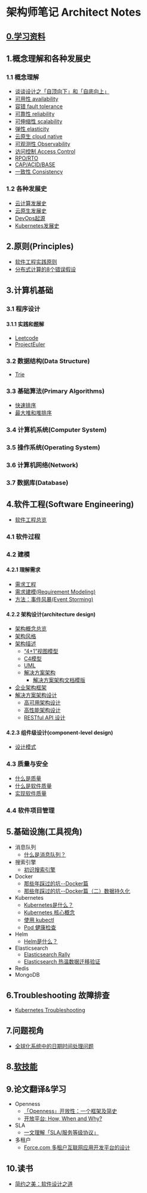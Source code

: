 # 架构师笔记 Architect Notes

## [0.学习资料](./info-list.md)


## 1.概念理解和各种发展史
### 1.1 概念理解
* [谈谈设计之「自顶向下」和「自底向上」](./concepts/talk-about-top-down-and-bottom-up.md)
* [可用性 availability](./concepts/availability.md)
* [容错 fault tolerance](./concepts/fault-tolerance.md)
* [可靠性 reliability](./concepts/reliability.md)
* [可伸缩性 scalability](./concepts/scalability.md)
* [弹性 elasticity](./concepts/elasticity.md)
* [云原生 cloud native](./concepts/what-is-cloud-native.md)
* [可观测性 Observability](./concepts/observability.md)
* [访问控制 Access Control](./concepts/access-control.md)
* [RPO/RTO](./concepts/RPO-RTO.md)
* [CAP/ACID/BASE](./concepts/CAP-ACID-BASE.md)
* [一致性 Consistency](./concepts/consistency.md)

### 1.2 各种发展史
* [云计算发展史](./timelines/cloud-computing-timeline.md)
* [云原生发展史](./timelines/cloudnative-timeline.md)
* [DevOps起源](./timelines/devops-timeline.md)
* [Kubernetes发展史](./timelines/kubernetes-timeline.md)


## 2.原则(Principles)
* [软件工程实践原则](./principles/software-engineering-principles.md)
* [分布式计算的8个错误假设](./principles/8-fallacies-of-distributed-computing.md)

## 3.计算机基础
### 3.1 程序设计
#### 3.1.1 实践和题解
* [Leetcode](https://github.com/lyremelody/leetcode)
* [ProjectEuler](https://github.com/lyremelody/projecteuler)

### 3.2 数据结构(Data Structure)
* [Trie](./fundamentals/data-structures/trie.md)

### 3.3 基础算法(Primary Algorithms)
* [快速排序](./fundamentals/primary-algorithms/quick-sort.md)
* [最大堆和堆排序](./fundamentals/primary-algorithms/heap-sort.md)

### 3.4 计算机系统(Computer System)

### 3.5 操作系统(Operating System)

### 3.6 计算机网络(Network)

### 3.7 数据库(Database)

## 4.软件工程(Software Engineering)
* [软件工程总览](./software-engineering/software-engineering.md)

### 4.1 软件过程

### 4.2 建模

#### 4.2.1 理解需求
* [需求工程](./software-engineering/requirements/requirement-engineering.md)
* [需求建模(Requirement Modeling)](./software-engineering/requirements/requirement-modeling.md)
* [方法：事件风暴(Event Storming)](./software-engineering/requirements/event-storming.md)

#### 4.2.2 架构设计(architecture design)
* [架构概念总览](./software-engineering/architecture-design/architecture.md)
* [架构风格](./software-engineering/architecture-design/architecture-styles/)
* [架构描述](./software-engineering/architecture-design/architecture-description/)
  * [“4+1”视图模型](./software-engineering/architecture-design/architecture-description/4+1-architectural-view-model.md)
  * [C4模型](./software-engineering/architecture-design/architecture-description/c4-model.md)
  * [UML](./software-engineering/architecture-design/architecture-description/uml.md)
  * [解决方案架构](./software-engineering/architecture-design/architecture-description/solution-architecture.md)
    * [解决方案架构文档模版](./software-engineering/architecture-design/architecture-description/solution-architecture-document.md)
* [企业架构框架](./software-engineering/architecture-design/enterprise-architecture-frameworks/)
* [解决方案架构设计](./software-engineering/architecture-design/solution-architecture)
  * [高可用架构设计](./software-engineering/architecture-design/solution-architecture/architecting-for-high-availability.md)
  * [高性能架构设计](./software-engineering/architecture-design/solution-architecture/architecting-for-high-performance.md)
  * [RESTful API 设计](./software-engineering/architecture-design/solution-architecture/restful-api-design.md)

#### 4.2.3 组件级设计(component-level design)
* [设计模式](./software-engineering/component-level-design/design-patterns/)

### 4.3 质量与安全
* [什么是质量](./software-engineering/software-quality/what-is-quality.md)
* [什么是软件质量](./software-engineering/software-quality/what-is-software-quality.md)
* [实现软件质量](./software-engineering/software-quality/implement-software-quality.md)

### 4.4 软件项目管理


## 5.基础设施(工具视角)
* 消息队列
  * [什么是消息队列？](./infrastructure/what-is-message-queue.md)
* 搜索引擎
  * [初识搜索引擎](./infrastructure/search-engine-20180427.md)
* Docker
  * [那些年踩过的坑--Docker篇](./infrastructure/docker/docker-practice-20170713.md)
  * [那些年踩过的坑--Docker篇（二）数据持久化](./infrastructure/docker/docker-practice-20180204.md)
* Kubernetes
  * [Kubernetes是什么？](./infrastructure/kubernetes/what-is-kubernetes.md)
  * [Kubernetes 核心概念](./infrastructure/kubernetes/kubernetes-concepts.md)
  * [使用 kubectl](./infrastructure/kubernetes/kubernetes-use-kubectl.md)
  * [Pod 健康检查](./infrastructure/kubernetes/kubernetes-pod-health-check.md)
* Helm
  * [Helm是什么？](./infrastructure/helm/what-is-helm.md)
* Elasticsearch
  * [Elasticsearch Rally](./infrastructure/elasticsearch/elasticsearch-rally-20180123.md)
  * [Elasticsearch 热温数据迁移验证](./infrastructure/elasticsearch/elasticsearch-hot-warm-20181211.md)
* Redis
* MongoDB

## 6.Troubleshooting 故障排查
* [Kubernetes Troubleshooting](./troubleshooting/kubernetes-troubleshooting.md)


## 7.问题视角
* [全球化系统中的日期时间处理问题](./problems/globalization-datatime.md)


## 8.[软技能](./soft-skills/README.md)


## 9.论文翻译&学习
* Openness
  * [「Openness」开放性：一个框架及简史](./papers-reading/Openness-with-and-without-Information-Technology-a-framework-and-a-brief-history.md)
  * [开放平台: How, When and Why?](./papers-reading/opening-platform-how-when-and-why.md)
* SLA
  * [一文理解「SLA/服务等级协议」](./papers-reading/about-sla.md)
* 多租户
  * [Force.com 多租户互联网应用开发平台的设计](./papers-reading/translatep889-weissman-1-pdf.md)


## 10.读书
* [简约之美：软件设计之道](./books-reading/code-simplicity-the-science-of-development.png)